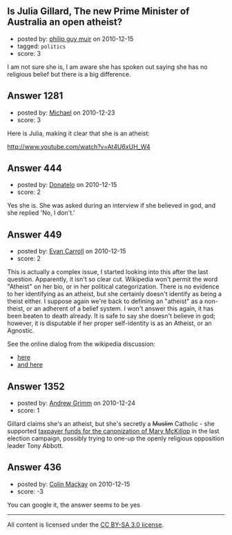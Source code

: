 ## Is Julia Gillard, The new Prime Minister of Australia an open atheist?

- posted by: [philip guy muir](https://stackexchange.com/users/-1/182-philip-guy-muir) on 2010-12-15
- tagged: `politics`
- score: 3

I am not sure she is, I am aware she has spoken out saying she has no religious belief but there is a big difference.


## Answer 1281

- posted by: [Michael](https://stackexchange.com/users/-1/377-michael) on 2010-12-23
- score: 3

Here is Julia, making it clear that she is an atheist:

http://www.youtube.com/watch?v=At4U6xUH_W4


## Answer 444

- posted by: [Donatelo](https://stackexchange.com/users/-1/196-donatelo) on 2010-12-15
- score: 2

Yes she is. She was asked during an interview if she believed in god, and she replied 'No, I don't.'


## Answer 449

- posted by: [Evan Carroll](https://stackexchange.com/users/-1/5-evan-carroll) on 2010-12-15
- score: 2

This is actually a complex issue, I started looking into this after the last question. Apparently, it isn't so clear cut. Wikipedia won't permit the word "Atheist" on her bio, or in her political categorization. There is no evidence to her identifying as an atheist, but she certainly doesn't identify as being a theist either. I suppose again we're back to defining an "atheist" as a non-theist, or an adherent of a belief system. I won't answer this again, it has been beaten to death already. It is safe to say she doesn't believe in god; however, it is disputable if her proper self-identity is as an Atheist, or an Agnostic.

See the online dialog from the wikipedia discussion:

* [here](http://en.wikipedia.org/wiki/Talk:Julia_Gillard#Australian_Atheist_Category)
* [and here](http://en.wikipedia.org/wiki/Talk:Julia_Gillard#Infobox_and_religion)


## Answer 1352

- posted by: [Andrew Grimm](https://stackexchange.com/users/-1/270-andrew-grimm) on 2010-12-24
- score: 1

Gillard claims she's an atheist, but she's secretly a <s>Muslim</s> Catholic - she supported [taxpayer funds for the canonization of Mary McKillop](http://www.smh.com.au/federal-election/gillard-promises-15m-for-miracle-20100805-11kt3.html) in the last election campaign, possibly trying to one-up the openly religious opposition leader Tony Abbott.


## Answer 436

- posted by: [Colin Mackay](https://stackexchange.com/users/-1/30-colin-mackay) on 2010-12-15
- score: -3

You can google it, the answer seems to be yes



---

All content is licensed under the [CC BY-SA 3.0 license](https://creativecommons.org/licenses/by-sa/3.0/).
